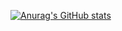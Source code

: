 [![Anurag's GitHub stats](https://github-readme-stats.vercel.app/api?username=Darkeox34)](https://github.com/anuraghazra/github-readme-stats)

